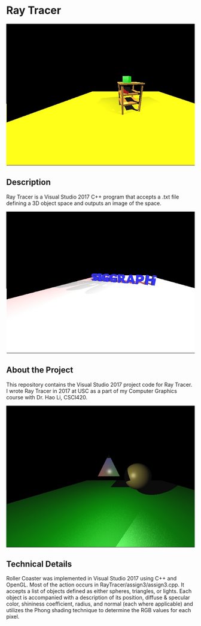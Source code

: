 # Ray Tracer


<p align="center">

  <img src="https://github.com/abewheel/RayTracer/blob/master/assign3/003.jpg" alt="Shelves"/>

</p>



## Description


Ray Tracer is a Visual Studio 2017 C++ program that accepts a .txt file defining a 3D object space and outputs an image of the space.


<p align="center">

  <img src="https://github.com/abewheel/RayTracer/blob/master/assign3/004.jpg" alt="Text"/>

</p>



## About the Project


This repository contains the Visual Studio 2017 project code for Ray Tracer. I wrote Ray Tracer in 2017 at USC as a part of my Computer Graphics course with Dr. Hao Li, CSCI420.


<p align="center">

  <img src="https://github.com/abewheel/RayTracer/blob/master/assign3/001.jpg" alt="Ball and triangle"/>

</p>



## Technical Details


Roller Coaster was implemented in Visual Studio 2017 using C++ and OpenGL. Most of the action occurs in RayTracer/assign3/assign3.cpp. It accepts a list of objects defined as either spheres, triangles, or lights. Each object is accompanied with a description of its position, diffuse & specular color, shininess coefficient, radius, and normal (each where applicable) and utilizes the Phong shading technique to determine the RGB values for each pixel. 
